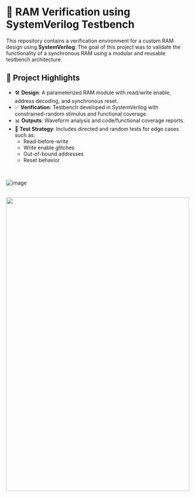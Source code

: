 # 🧠 RAM Verification using SystemVerilog Testbench

This repository contains a verification environment for a custom RAM design using **SystemVerilog**. The goal of this project was to validate the functionality of a synchronous RAM using a modular and reusable testbench architecture.

## 📌 Project Highlights

- 🛠 **Design**: A parameterized RAM module with read/write enable, address decoding, and synchronous reset.
- ✅ **Verification**: Testbench developed in SystemVerilog with constrained-random stimulus and functional coverage.
- 📊 **Outputs**: Waveform analysis and code/functional coverage reports.
- 🧪 **Test Strategy**: Includes directed and random tests for edge cases such as:
  - Read-before-write
  - Write enable glitches
  - Out-of-bound addresses
  - Reset behavior
<br>

![image](https://github.com/user-attachments/assets/676d4845-c185-4ac8-8401-a6ad05599148)

<br>

<img src="https://github.com/user-attachments/assets/676d4845-c185-4ac8-8401-a6ad05599148" width="500" height="800">


<br>


